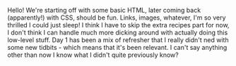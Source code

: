 Hello! We're starting off with some basic HTML, later coming back (apparently!) with CSS, should be fun. Links, images, whatever, I'm so very thrilled I could just sleep! 
I think I have to skip the extra recipes part for now, I don't think I can handle much more dicking around with actually doing this low-level stuff. Day 1 has been a mix of refresher that I really didn't ned with some new tidbits - which means that it's been relevant. I can't say anything other than now I know what I didn't quite previously know?